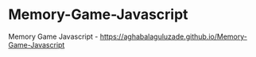 # Memory-Game-Javascript
Memory Game Javascript - https://aghabalaguluzade.github.io/Memory-Game-Javascript
